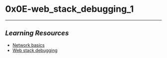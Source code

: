# **0x0E-web_stack_debugging_1**
---
## *Learning Resources*
- [Network basics](https://intranet.alxswe.com/concepts/33)
- [Web stack debugging](https://intranet.alxswe.com/concepts/68)
